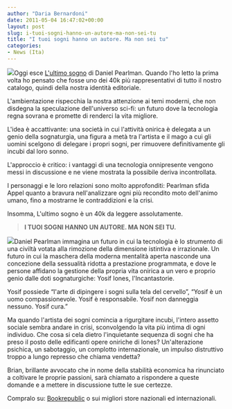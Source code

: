 ```yaml
---
author: "Daria Bernardoni"
date: 2011-05-04 16:47:02+00:00
layout: post
slug: i-tuoi-sogni-hanno-un-autore-ma-non-sei-tu
title: "I tuoi sogni hanno un autore. Ma non sei tu"
categories:
- News (Ita)
---
```


[![](http://www.40kbooks.com/wp-content/uploads/Daniel-Pearlman1.jpg)](http://www.40kbooks.com/?attachment_id=8250)Oggi esce [L'ultimo sogno](http://www.bookrepublic.it/book/9788865860571-lultimo-sogno/) di Daniel Pearlman. Quando l'ho letto la prima volta ho pensato che fosse uno dei 40k più rappresentativi di tutto il nostro catalogo, quindi della nostra identità editoriale.

L'ambientazione rispecchia la nostra attenzione ai temi moderni, che non disdegna la speculazione dell'universo sci-fi: un futuro dove la tecnologia regna sovrana e promette di renderci la vita migliore.

L'idea è accattivante: una società in cui l'attività onirica è delegata a un genio della sognaturgia, una figura a metà tra l'artista e il mago a cui gli uomini scelgono di delegare i propri sogni, per rimuovere definitivamente gli incubi dal loro sonno.

L'approccio è critico: i vantaggi di una tecnologia onnipresente vengono messi in discussione e ne viene mostrata la possibile deriva incontrollata.

I personaggi e le loro relazioni sono molto approfonditi: Pearlman sfida Appel quanto a bravura nell'analizzare ogni più recondito moto dell'animo umano, fino a mostrarne le contraddizioni e la crisi.

Insomma, L'ultimo sogno è un 40k da leggere assolutamente.


> 

> 
> **I TUOI SOGNI HANNO UN AUTORE. MA NON SEI TU.**
> 
> 
[![](http://www.40kbooks.com/wp-content/uploads/sogno-pearlman_I_ok2cube.jpg)](http://www.40kbooks.com/?attachment_id=8203)Daniel Pearlman immagina un futuro in cui la tecnologia è lo strumento di una civiltà votata alla rimozione della dimensione istintiva e irrazionale. Un futuro in cui la maschera della moderna mentalità aperta nasconde una concezione della sessualità ridotta a prestazione programmata, e dove le persone affidano la gestione della propria vita onirica a un vero e proprio genio dalle doti sognaturgiche: Yosif Iones, l'Incantastorie.

Yosif possiede “l'arte di dipingere i sogni sulla tela del cervello”, “Yosif è un uomo compassionevole. Yosif è responsabile. Yosif non danneggia nessuno. Yosif cura.”

Ma quando l'artista dei sogni comincia a rigurgitare incubi, l'intero assetto sociale sembra andare in crisi, sconvolgendo la vita più intima di ogni individuo. Che cosa si cela dietro l'inquietante sequenza di sogni che ha preso il posto delle edificanti opere oniriche di Iones? Un'alterazione psichica, un sabotaggio, un complotto internazionale, un impulso distruttivo troppo a lungo represso che chiama vendetta?

Brian, brillante avvocato che in nome della stabilità economica ha rinunciato a coltivare le proprie passioni, sarà chiamato a rispondere a queste domande e a mettere in discussione tutte le sue certezze.

Compralo su: [Bookrepublic](http://www.bookrepublic.it/book/9788865860571-lultimo-sogno/) o sui migliori store nazionali ed internazionali.
